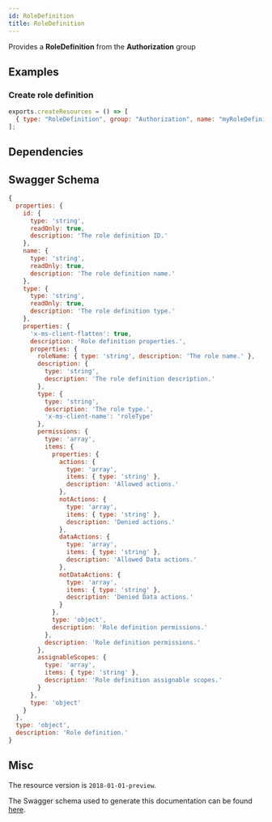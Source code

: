 ```yaml
---
id: RoleDefinition
title: RoleDefinition
---
```

Provides a **RoleDefinition** from the **Authorization** group
## Examples
### Create role definition
```js
exports.createResources = () => [
  { type: "RoleDefinition", group: "Authorization", name: "myRoleDefinition" },
];

```
## Dependencies

## Swagger Schema
```js
{
  properties: {
    id: {
      type: 'string',
      readOnly: true,
      description: 'The role definition ID.'
    },
    name: {
      type: 'string',
      readOnly: true,
      description: 'The role definition name.'
    },
    type: {
      type: 'string',
      readOnly: true,
      description: 'The role definition type.'
    },
    properties: {
      'x-ms-client-flatten': true,
      description: 'Role definition properties.',
      properties: {
        roleName: { type: 'string', description: 'The role name.' },
        description: {
          type: 'string',
          description: 'The role definition description.'
        },
        type: {
          type: 'string',
          description: 'The role type.',
          'x-ms-client-name': 'roleType'
        },
        permissions: {
          type: 'array',
          items: {
            properties: {
              actions: {
                type: 'array',
                items: { type: 'string' },
                description: 'Allowed actions.'
              },
              notActions: {
                type: 'array',
                items: { type: 'string' },
                description: 'Denied actions.'
              },
              dataActions: {
                type: 'array',
                items: { type: 'string' },
                description: 'Allowed Data actions.'
              },
              notDataActions: {
                type: 'array',
                items: { type: 'string' },
                description: 'Denied Data actions.'
              }
            },
            type: 'object',
            description: 'Role definition permissions.'
          },
          description: 'Role definition permissions.'
        },
        assignableScopes: {
          type: 'array',
          items: { type: 'string' },
          description: 'Role definition assignable scopes.'
        }
      },
      type: 'object'
    }
  },
  type: 'object',
  description: 'Role definition.'
}
```
## Misc
The resource version is `2018-01-01-preview`.

The Swagger schema used to generate this documentation can be found [here](https://github.com/Azure/azure-rest-api-specs/tree/main/specification/authorization/resource-manager/Microsoft.Authorization/preview/2018-01-01-preview/authorization-RoleDefinitionsCalls.json).
